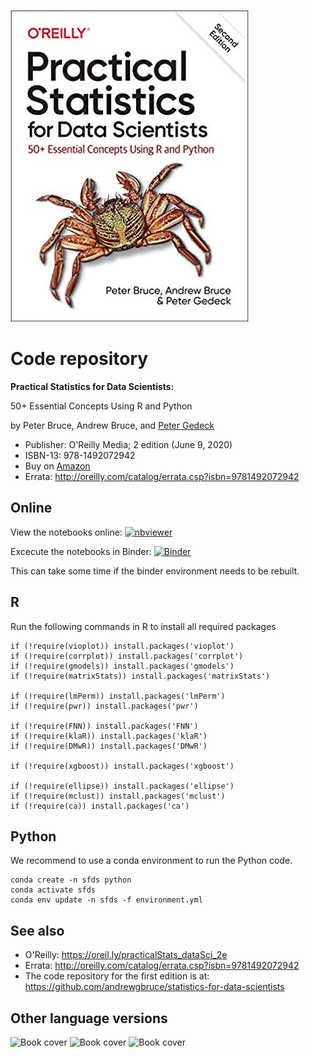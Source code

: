 ![Book cover](/images/cover-small.jpg)

# Code repository
**Practical Statistics for Data Scientists:**  

50+ Essential Concepts Using R and Python

by Peter Bruce, Andrew Bruce, and [Peter Gedeck](https://www.amazon.com/Peter-Gedeck/e/B082BJZJKX/)

- Publisher: O'Reilly Media; 2 edition (June 9, 2020)
- ISBN-13: 978-1492072942
- Buy on [Amazon](https://www.amazon.com/Practical-Statistics-Data-Scientists-Essential/dp/149207294X)
- Errata: http://oreilly.com/catalog/errata.csp?isbn=9781492072942

## Online
View the notebooks online:
[![nbviewer](https://raw.githubusercontent.com/jupyter/design/master/logos/Badges/nbviewer_badge.svg)](https://nbviewer.jupyter.org/github/gedeck/practical-statistics-for-data-scientists/tree/master/)

Excecute the notebooks in Binder: 
[![Binder](https://mybinder.org/badge_logo.svg)](https://mybinder.org/v2/gh/gedeck/practical-statistics-for-data-scientists/HEAD)

 This can take some time if the binder environment needs to be rebuilt. 

## R
Run the following commands in R to install all required packages
```
if (!require(vioplot)) install.packages('vioplot')
if (!require(corrplot)) install.packages('corrplot')
if (!require(gmodels)) install.packages('gmodels')
if (!require(matrixStats)) install.packages('matrixStats')

if (!require(lmPerm)) install.packages('lmPerm')
if (!require(pwr)) install.packages('pwr')

if (!require(FNN)) install.packages('FNN')
if (!require(klaR)) install.packages('klaR')
if (!require(DMwR)) install.packages('DMwR')

if (!require(xgboost)) install.packages('xgboost')

if (!require(ellipse)) install.packages('ellipse')
if (!require(mclust)) install.packages('mclust')
if (!require(ca)) install.packages('ca')
```

## Python
We recommend to use a conda environment to run the Python code. 
```
conda create -n sfds python
conda activate sfds
conda env update -n sfds -f environment.yml
```

## See also
- O'Reilly: https://oreil.ly/practicalStats_dataSci_2e
- Errata: http://oreilly.com/catalog/errata.csp?isbn=9781492072942
- The code repository for the first edition is at: https://github.com/andrewgbruce/statistics-for-data-scientists

## Other language versions

![Book cover](/images/OReilly-japanese.jpg|width=200)
![Book cover](/images/OReilly-german.jpg|width=200)
![Book cover](/images/OReilly-korean.jpg|width=200)

